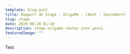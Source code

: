 ```yaml
---
template: blog-post
title: Rapport de Stage - OrigaMe - (Août - Septembre)
slug: stage
date: 2020-08-20 01:10
description: stage origame nantes ynov yessi
featuredImage: ""
---
```

Test